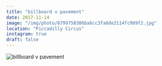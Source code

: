 ```yaml
---
title: "billboard v pavement"
date: 2017-11-14
image: "/img/photo/8799758306ba6cc3fa6de2114fc989f2.jpg"
location: "Piccadilly Circus"
instagram: true
draft: false
---
```


![billboard v pavement](/img/photo/8799758306ba6cc3fa6de2114fc989f2.jpg)
